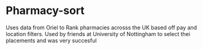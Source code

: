 # Pharmacy-sort
Uses data from Oriel to Rank pharmacies acrosss the UK based off pay and location filters. Used by friends at University of Nottingham to select thei placements and was very succesful

